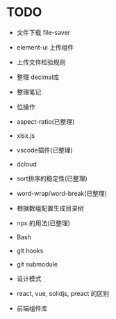 # TODO
- 文件下载 file-saver
- element-ui 上传组件
- 上传文件检验规则
- 整理 decimal库
- 整理笔记
- 位操作
- aspect-ratio(已整理)
- xlsx.js
- vscode插件(已整理)
- dcloud
- sort排序的稳定性(已整理)
- word-wrap/word-break(已整理)
- 根据数组配置生成目录树
- npx 的用法(已整理)
- Bash 
- git hooks
- git submodule
- 设计模式

- react, vue, solidjs, preact 的区别
- 前端组件库